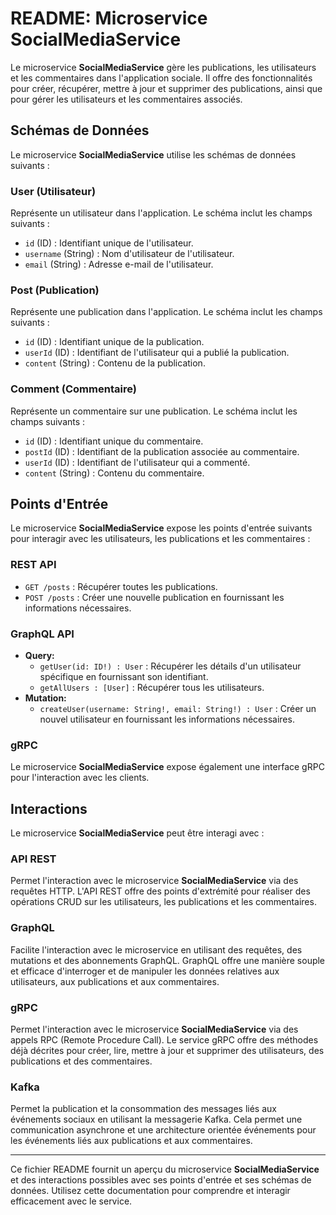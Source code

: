 # README: Microservice SocialMediaService

Le microservice **SocialMediaService** gère les publications, les utilisateurs et les commentaires dans l'application sociale. Il offre des fonctionnalités pour créer, récupérer, mettre à jour et supprimer des publications, ainsi que pour gérer les utilisateurs et les commentaires associés.

## Schémas de Données

Le microservice **SocialMediaService** utilise les schémas de données suivants :

### User (Utilisateur)
Représente un utilisateur dans l'application. Le schéma inclut les champs suivants :
- `id` (ID) : Identifiant unique de l'utilisateur.
- `username` (String) : Nom d'utilisateur de l'utilisateur.
- `email` (String) : Adresse e-mail de l'utilisateur.

### Post (Publication)
Représente une publication dans l'application. Le schéma inclut les champs suivants :
- `id` (ID) : Identifiant unique de la publication.
- `userId` (ID) : Identifiant de l'utilisateur qui a publié la publication.
- `content` (String) : Contenu de la publication.

### Comment (Commentaire)
Représente un commentaire sur une publication. Le schéma inclut les champs suivants :
- `id` (ID) : Identifiant unique du commentaire.
- `postId` (ID) : Identifiant de la publication associée au commentaire.
- `userId` (ID) : Identifiant de l'utilisateur qui a commenté.
- `content` (String) : Contenu du commentaire.

## Points d'Entrée

Le microservice **SocialMediaService** expose les points d'entrée suivants pour interagir avec les utilisateurs, les publications et les commentaires :

### REST API
- `GET /posts` : Récupérer toutes les publications.
- `POST /posts` : Créer une nouvelle publication en fournissant les informations nécessaires.

### GraphQL API
- **Query:**
  - `getUser(id: ID!) : User` : Récupérer les détails d'un utilisateur spécifique en fournissant son identifiant.
  - `getAllUsers : [User]` : Récupérer tous les utilisateurs.
- **Mutation:**
  - `createUser(username: String!, email: String!) : User` : Créer un nouvel utilisateur en fournissant les informations nécessaires.

### gRPC
Le microservice **SocialMediaService** expose également une interface gRPC pour l'interaction avec les clients.

## Interactions

Le microservice **SocialMediaService** peut être interagi avec :

### API REST
Permet l'interaction avec le microservice **SocialMediaService** via des requêtes HTTP. L'API REST offre des points d'extrémité pour réaliser des opérations CRUD sur les utilisateurs, les publications et les commentaires.

### GraphQL
Facilite l'interaction avec le microservice en utilisant des requêtes, des mutations et des abonnements GraphQL. GraphQL offre une manière souple et efficace d'interroger et de manipuler les données relatives aux utilisateurs, aux publications et aux commentaires.

### gRPC
Permet l'interaction avec le microservice **SocialMediaService** via des appels RPC (Remote Procedure Call). Le service gRPC offre des méthodes déjà décrites pour créer, lire, mettre à jour et supprimer des utilisateurs, des publications et des commentaires.

### Kafka
Permet la publication et la consommation des messages liés aux événements sociaux en utilisant la messagerie Kafka. Cela permet une communication asynchrone et une architecture orientée événements pour les événements liés aux publications et aux commentaires.

---

Ce fichier README fournit un aperçu du microservice **SocialMediaService** et des interactions possibles avec ses points d'entrée et ses schémas de données. Utilisez cette documentation pour comprendre et interagir efficacement avec le service.
